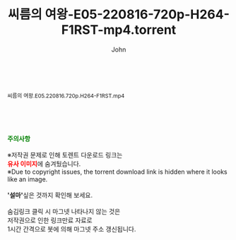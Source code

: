 ﻿---
layout: post
title:  "씨름의 여왕-E05-220816-720p-H264-F1RST-mp4.torrent"
author: John
categories: [ 방송/음악 ]
tags: [  ]
image:  
description: "씨름의 여왕-E05-220816-720p-H264-F1RST-mp4 torrent 정보 공유"
toc: true
toc_sticky: true
---

<br>
<div class="view-img">
<a class="view_image" href="http://torrentmobile61.com/bbs/view_image.php?fn=%2Fdata%2Ffile%2Fmusic%2F1040166563_RsJLgNv9_232d5fe287fc1b5f16aa311acfdd76dd31a2014a.jpg" target="_blank"><img alt="" class="img-tag" content="http://torrentmobile61.com/data/file/music/1040166563_RsJLgNv9_232d5fe287fc1b5f16aa311acfdd76dd31a2014a.jpg" itemprop="image" src="http://torrentmobile61.com/data/file/music/thumb-1040166563_RsJLgNv9_232d5fe287fc1b5f16aa311acfdd76dd31a2014a_835x2212.jpg"/></a></div><div class="view-content" itemprop="description">
<p><span style="font-size:12px;">씨름의 여왕.E05.220816.720p.H264-F1RST.mp4</span> </p> </div>
    
<br><br><br>
<p data-ke-size="size16"><b><span style="color: green;">주의사항</span></b><br /><br />※저작권 문제로 인해 토렌트 다운로드 링크는<br /><b><span style="color: red;">유사 이미지</span></b>에 숨겨뒀습니다.<br />※Due to copyright issues, the torrent download link is hidden where it looks like an image.<br /><br /><b>'설마'</b>싶은 것까지 확인해 보세요.<br /><br />숨김링크 클릭 시 마그넷 나타나지 않는 것은<br />저작권으로 인한 링크만료 자료로<br />1시간 간격으로 봇에 의해 마그넷 주소 갱신됩니다.</p>
